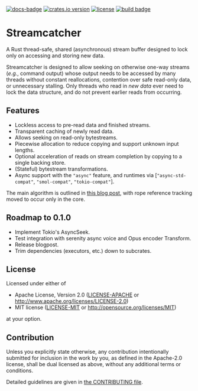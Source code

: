 [![docs-badge][]][docs] [![crates.io version][]][crates.io link] [![license][]][license link] [![build badge]][build]

# Streamcatcher
A Rust thread-safe, shared (asynchronous) stream buffer designed to lock only on accessing and storing new data.

Streamcatcher is designed to allow seeking on otherwise one-way streams (*e.g.*, command output) whose output needs to be accessed by many threads without constant reallocations, contention over safe read-only data, or unnecessary stalling. Only threads who read in *new data* ever need to lock the data structure, and do not prevent earlier reads from occurring.

## Features
* Lockless access to pre-read data and finished streams.
* Transparent caching of newly read data.
* Allows seeking on read-only bytestreams.
* Piecewise allocation to reduce copying and support unknown input lengths.
* Optional acceleration of reads on stream completion by copying to a single backing store.
* (Stateful) bytestream transformations.
* Async support with the `"async"` feature, and runtimes via [`"async-std-compat"`, `"smol-compat"`, `"tokio-compat"`].

The main algorithm is outlined in [this blog post], with rope reference tracking moved to occur only in the core.

## Roadmap to 0.1.0
* Implement Tokio's AsyncSeek.
* Test integration with serenity async voice and Opus encoder Transform.
* Release blogpost.
* Trim dependencies (executors, etc.) down to subcrates.

## License

Licensed under either of

 * Apache License, Version 2.0
   ([LICENSE-APACHE](LICENSE-APACHE) or http://www.apache.org/licenses/LICENSE-2.0)
 * MIT license
   ([LICENSE-MIT](LICENSE-MIT) or http://opensource.org/licenses/MIT)

at your option.

## Contribution

Unless you explicitly state otherwise, any contribution intentionally submitted
for inclusion in the work by you, as defined in the Apache-2.0 license, shall be
dual licensed as above, without any additional terms or conditions.

Detailed guidelines are given in [the CONTRIBUTING file].

[this blog post]: https://mcfelix.me/blog/shared-buffers/
[the CONTRIBUTING file]: CONTRIBUTING.md

[build badge]: https://img.shields.io/github/workflow/status/FelixMcFelix/streamcatcher/Build%20and%20Test%20(Stable)?style=flat-square
[build]: https://github.com/FelixMcFelix/streamcatcher/actions

[docs-badge]: https://img.shields.io/badge/docs-online-4d76ae.svg?style=flat-square
[docs]: https://docs.rs/streamcatcher

[crates.io link]: https://crates.io/crates/streamcatcher
[crates.io version]: https://img.shields.io/crates/v/streamcatcher.svg?style=flat-square

[license]: https://img.shields.io/crates/l/streamcatcher?style=flat-square
[license link]: https://opensource.org/licenses/Apache-2.0